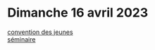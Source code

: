 # Dimanche 16 avril 2023   
  
[convention des jeunes](convention_des_jeunes)  
[séminaire](séminaire)  
